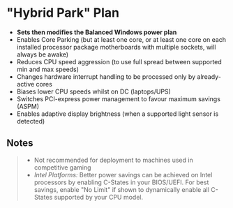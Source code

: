 # "Hybrid Park" Plan
- **Sets then modifies the Balanced Windows power plan**
- Enables Core Parking (but at least one core, or at least one core on each installed processor package motherboards with multiple sockets, will always be awake)
- Reduces CPU speed aggression (to use full spread between supported min and max speeds)
- Changes hardware interrupt handling to be processed only by already-active cores
- Biases lower CPU speeds whilst on DC (laptops/UPS)
- Switches PCI-express power management to favour maximum savings (ASPM)
- Enables adaptive display brightness (when a supported light sensor is detected)

## Notes
> - Not recommended for deployment to machines used in competitive gaming
> - *Intel Platforms:* Better power savings can be achieved on Intel processors by enabling C-States in your BIOS/UEFI. For best savings, enable "No Limit" if shown to dynamically enable all C-States supported by your CPU model.
